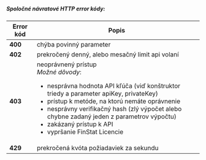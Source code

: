##### Spoločné návratové HTTP error kódy:
| Error kód | Popis |
| ----------- | ----------- |
| **400**| chýba povinný parameter |
| **402**| prekročený denný, alebo mesačný limit api volaní |
| **403**| neoprávnený prístup<br />*Možné dôvody*:<ul><li>nesprávna hodnota API kľúča (viď konštruktor triedy a parameter apiKey, privateKey)</li><li>prístup k metóde, na ktorú nemáte oprávnenie</li><li>nesprávny verifikačný hash (zlý výpočet alebo chybne zadaný jeden z parametrov výpočtu)</li><li>zakázaný prístup k API</li><li>vypršanie FinStat Licencie</li></ul> |
| **429**| prekročená kvóta požiadaviek za sekundu |
